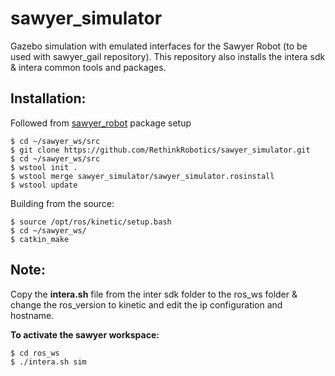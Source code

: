 sawyer_simulator
================

Gazebo simulation with emulated interfaces for the Sawyer Robot (to be used with sawyer_gail repository).
This repository also installs the intera sdk & intera common tools and packages.

Installation:
-------------
Followed from <a href= "https://github.com/nav74neet/sawyer_robot">sawyer_robot</a> package setup
```
$ cd ~/sawyer_ws/src
$ git clone https://github.com/RethinkRobotics/sawyer_simulator.git
$ cd ~/sawyer_ws/src
$ wstool init .
$ wstool merge sawyer_simulator/sawyer_simulator.rosinstall
$ wstool update
```
Building from the source:
```
$ source /opt/ros/kinetic/setup.bash
$ cd ~/sawyer_ws/
$ catkin_make
```
Note:
-----
Copy the <b>intera.sh</b> file from the inter sdk folder to the ros_ws folder & change the ros_version to kinetic and edit the ip configuration and hostname. 

**To activate the sawyer workspace:**
```
$ cd ros_ws
$ ./intera.sh sim  
```
